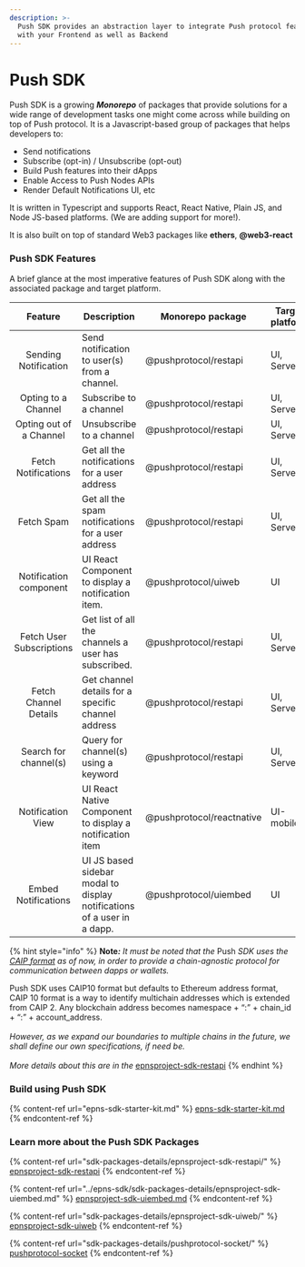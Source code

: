 ```yaml
---
description: >-
  Push SDK provides an abstraction layer to integrate Push protocol features
  with your Frontend as well as Backend
---
```


# Push SDK

Push SDK is a growing _**Monorepo**_ of packages that provide solutions for a wide range of development tasks one might come across while building on top of Push protocol. It is a Javascript-based group of packages that helps developers to:

* Send notifications
* Subscribe (opt-in) / Unsubscribe (opt-out)
* Build Push features into their dApps
* Enable Access to Push Nodes APIs
* Render Default Notifications UI, etc

It is written in Typescript and supports React, React Native, Plain JS, and Node JS-based platforms. (We are adding support for more!).&#x20;

It is also built on top of standard Web3 packages like **ethers**, **@web3-react**

### Push SDK Features

A brief glance at the most imperative features of Push SDK along with the associated package and target platform.

<table><thead><tr><th align="center">Feature</th><th>Description</th><th width="246">Monorepo package</th><th>Target platform</th></tr></thead><tbody><tr><td align="center">Sending Notification</td><td>Send notification to user(s) from a channel.</td><td>@pushprotocol/restapi</td><td>UI, Server</td></tr><tr><td align="center">Opting to a Channel</td><td>Subscribe to a channel</td><td>@pushprotocol/restapi</td><td>UI, Server</td></tr><tr><td align="center">Opting out of a Channel</td><td>Unsubscribe to a channel</td><td>@pushprotocol/restapi</td><td>UI, Server</td></tr><tr><td align="center">Fetch Notifications</td><td>Get all the notifications for a user address</td><td>@pushprotocol/restapi</td><td>UI, Server</td></tr><tr><td align="center">Fetch Spam</td><td>Get all the spam notifications for a user address</td><td>@pushprotocol/restapi</td><td>UI, Server</td></tr><tr><td align="center">Notification component</td><td>UI React Component to display a notification item.</td><td>@pushprotocol/uiweb</td><td>UI</td></tr><tr><td align="center">Fetch User Subscriptions</td><td>Get list of all the channels a user has subscribed.</td><td>@pushprotocol/restapi</td><td>UI, Server</td></tr><tr><td align="center">Fetch Channel Details</td><td>Get channel details for a specific channel address</td><td>@pushprotocol/restapi</td><td>UI, Server</td></tr><tr><td align="center">Search for channel(s)</td><td>Query for channel(s) using a keyword</td><td>@pushprotocol/restapi</td><td>UI, Server</td></tr><tr><td align="center">Notification View</td><td>UI React Native Component to display a notification item</td><td>@pushprotocol/reactnative</td><td>UI-mobile</td></tr><tr><td align="center">Embed Notifications</td><td>UI JS based sidebar modal to display notifications of a user in a dapp.</td><td>@pushprotocol/uiembed</td><td>UI</td></tr></tbody></table>

{% hint style="info" %}
**Note**_**:** It must be noted that the_ Push _SDK uses the_ [_CAIP format_](https://github.com/ChainAgnostic/CAIPs/blob/master/CAIPs/caip-10.md) _as of now, in order to provide a chain-agnostic protocol for communication between dapps or wallets._&#x20;

Push SDK uses CAIP10 format but defaults to Ethereum address format, CAIP 10 format is a way to identify multichain addresses which is extended from CAIP 2. Any blockchain address becomes namespace + “:” + chain\_id + “:” + account\_address.\
\
_However, as we expand our boundaries to multiple chains in the future, we shall define our own specifications, if need be._\
\
_More details about this are in the_ [epnsproject-sdk-restapi](sdk-packages-details/epnsproject-sdk-restapi/ "mention")
{% endhint %}

### Build using Push SDK

{% content-ref url="epns-sdk-starter-kit.md" %}
[epns-sdk-starter-kit.md](epns-sdk-starter-kit.md)
{% endcontent-ref %}

### Learn more about the Push SDK Packages

{% content-ref url="sdk-packages-details/epnsproject-sdk-restapi/" %}
[epnsproject-sdk-restapi](sdk-packages-details/epnsproject-sdk-restapi/)
{% endcontent-ref %}

{% content-ref url="../epns-sdk/sdk-packages-details/epnsproject-sdk-uiembed.md" %}
[epnsproject-sdk-uiembed.md](../epns-sdk/sdk-packages-details/epnsproject-sdk-uiembed.md)
{% endcontent-ref %}

{% content-ref url="sdk-packages-details/epnsproject-sdk-uiweb/" %}
[epnsproject-sdk-uiweb](sdk-packages-details/epnsproject-sdk-uiweb/)
{% endcontent-ref %}

{% content-ref url="sdk-packages-details/pushprotocol-socket/" %}
[pushprotocol-socket](sdk-packages-details/pushprotocol-socket/)
{% endcontent-ref %}
